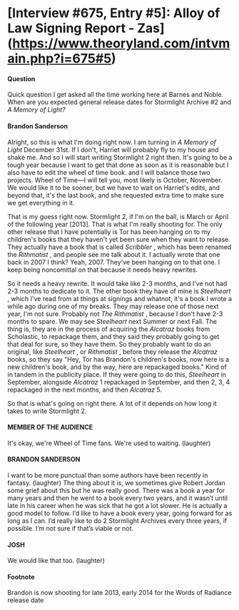 # [Interview #675, Entry #5]: Alloy of Law Signing Report - Zas](https://www.theoryland.com/intvmain.php?i=675#5)

#### Question

Quick question I get asked all the time working here at Barnes and Noble. When are you expected general release dates for Stormlight Archive #2 and
*A Memory of Light?*

#### Brandon Sanderson

Alright, so this is what I'm doing right now. I am turning in
*A Memory of Light*
December 31st. If I don't, Harriet will probably fly to my house and shake me. And so I will start writing Stormlight 2 right then. It's going to be a tough year because I want to get that done as soon as it is reasonable but I also have to edit the wheel of time book. and I will balance those two projects. Wheel of Time—I will tell you, most likely is October, November. We would like it to be sooner, but we have to wait on Harriet's edits, and beyond that, it's the last book, and she requested extra time to make sure we get everything in it.

That is my guess right now. Stormlight 2, if I'm on the ball, is March or April of the following year [2013]. That is what I'm really shooting for. The only other release that I have potentially is Tor has been hanging on to my children's books that they haven't yet been sure when they want to release. They actually have a book that is called
*Scribbler*
, which has been renamed the
*Rithmatist*
, and people see me talk about it. I actually wrote that one back in 2007 I think? Yeah, 2007. They've been hanging on to that one. I keep being noncomittal on that because it needs heavy rewrites.

So it needs a heavy rewrite. It would take like 2-3 months, and I've not had 2-3 months to dedicate to it. The other book they have of mine is
*Steelheart*
, which I've read from at things at signings and whatnot, it's a book I wrote a while ago during one of my breaks. They may release one of those next year, I'm not sure. Probably not
*The Rithmatist*
, because I don't have 2-3 months to spare. We may see
*Steelheart*
next Summer or next Fall. The thing is, they are in the process of acquiring the
*Alcatraz*
books from Scholastic, to repackage them, and they said they probably going to get that deal for sure, so they have them. So they probably want to do an original, like
*Steelheart*
, or
*Rithmatist*
, before they release the
*Alcatraz*
books, so they say "Hey, Tor has Brandon's children's books, now here is a new children's book, and by the way, here are repackaged books." Kind of in tandem in the publicity place. If they were going to do this,
*Steelheart*
in September, alongside
*Alcatraz*
1 repackaged in September, and then 2, 3, 4 repackaged in the next months, and then
*Alcatraz*
5.

So that is what's going on right there. A lot of it depends on how long it takes to write Stormlight 2.

#### MEMBER OF THE AUDIENCE

It's okay, we're Wheel of Time fans. We're used to waiting. (laughter)

#### BRANDON SANDERSON

I want to be more punctual than some authors have been recently in fantasy. (laughter) The thing about it is, we sometimes give Robert Jordan some grief about this but he was really good. There was a book a year for many years and then he went to a book every two years, and it wasn’t until late in his career when he was sick that he got a lot slower. He is actually a good model to follow. I’d like to have a book every year, going forward for as long as I can. I’d really like to do 2 Stormlight Archives every three years, if possible. I’m not sure if that’s viable or not.

#### JOSH

We would like that too. (laughter)

#### Footnote

Brandon is now shooting for late 2013, early 2014 for the Words of Radiance release date

